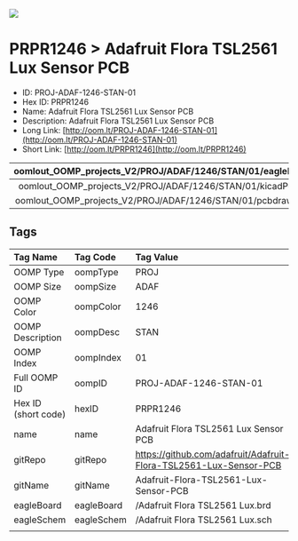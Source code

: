 


  
![][im]
# PRPR1246 > Adafruit Flora TSL2561 Lux Sensor PCB

- ID: PROJ-ADAF-1246-STAN-01
- Hex ID: PRPR1246
- Name: Adafruit Flora TSL2561 Lux Sensor PCB
- Description: Adafruit Flora TSL2561 Lux Sensor PCB
- Long Link: [http://oom.lt/PROJ-ADAF-1246-STAN-01](http://oom.lt/PROJ-ADAF-1246-STAN-01)
- Short Link: [http://oom.lt/PRPR1246](http://oom.lt/PRPR1246)
  

|oomlout_OOMP_projects_V2/PROJ/ADAF/1246/STAN/01/eagleImage.png|oomlout_OOMP_projects_V2/PROJ/ADAF/1246/STAN/01/eagleSchemImage.png|oomlout_OOMP_projects_V2/PROJ/ADAF/1246/STAN/01/kicadPcb3dFront.png|oomlout_OOMP_projects_V2/PROJ/ADAF/1246/STAN/01/kicadPcb3dBack.png|
| :---: | :---: | :---: | :---: |
|oomlout_OOMP_projects_V2/PROJ/ADAF/1246/STAN/01/kicadPcb3d.png|oomlout_OOMP_projects_V2/PROJ/ADAF/1246/STAN/01/bomBack.png|oomlout_OOMP_projects_V2/PROJ/ADAF/1246/STAN/01/bomFront.png|oomlout_OOMP_projects_V2/PROJ/ADAF/1246/STAN/01/pcbdraw.svg|
|oomlout_OOMP_projects_V2/PROJ/ADAF/1246/STAN/01/pcbdrawBack.svg||||

## Tags
  

|Tag Name|Tag Code|Tag Value|
| :--- | :--- | :--- |
|OOMP Type|oompType|PROJ|
|OOMP Size|oompSize|ADAF|
|OOMP Color|oompColor|1246|
|OOMP Description|oompDesc|STAN|
|OOMP Index|oompIndex|01|
|Full OOMP ID|oompID|PROJ-ADAF-1246-STAN-01|
|Hex ID (short code)|hexID|PRPR1246|
|name|name|Adafruit Flora TSL2561 Lux Sensor PCB|
|gitRepo|gitRepo|https://github.com/adafruit/Adafruit-Flora-TSL2561-Lux-Sensor-PCB|
|gitName|gitName|Adafruit-Flora-TSL2561-Lux-Sensor-PCB|
|eagleBoard|eagleBoard|/Adafruit Flora TSL2561 Lux.brd|
|eagleSchem|eagleSchem|/Adafruit Flora TSL2561 Lux.sch|
||||



[im]: PROJ/ADAF/1246/STAN/01/kicadPcb3d_450.png
